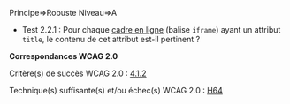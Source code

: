 Principe=>Robuste
Niveau=>A

*   Test 2.2.1 : Pour chaque [cadre en ligne](#cadre-en-ligne) (balise `iframe`) ayant un attribut `title`, le contenu de cet attribut est-il pertinent ?

**Correspondances WCAG 2.0**

Critère(s) de succès WCAG 2.0 : [4.1.2](http://www.w3.org/Translations/WCAG20-fr/#ensure-compat-rsv)

Technique(s) suffisante(s) et/ou échec(s) WCAG 2.0 : [H64](http://www.w3.org/TR/WCAG-TECHS/H64.html)
